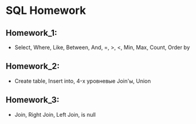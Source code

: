 # SQL Homework
## Homework_1:
- Select, Where, Like, Between, And, =, >, <, Min, Max, Count, Order by
## Homework_2:
- Create table, Insert into, 4-х уровневые Join'ы, Union
## Homework_3:
- Join, Right Join, Left Join, is null
